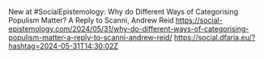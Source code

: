 New at #SocialEpistemology: Why do Different Ways of Categorising Populism Matter? A Reply to Scanni, Andrew Reid https://social-epistemology.com/2024/05/31/why-do-different-ways-of-categorising-populism-matter-a-reply-to-scanni-andrew-reid/ https://social.dfaria.eu/?hashtag=2024-05-31T14:30:02Z